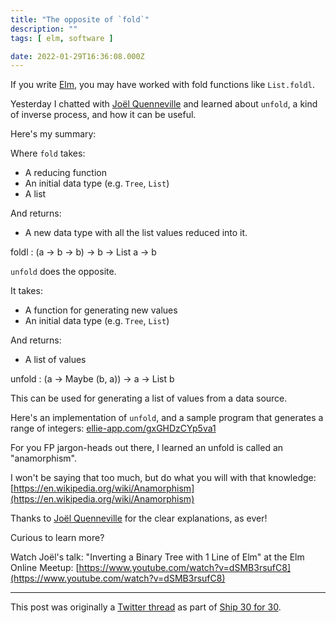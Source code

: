 ```yaml
---
title: "The opposite of `fold`"
description: ""
tags: [ elm, software ]

date: 2022-01-29T16:36:08.000Z
---
```


If you write [Elm](https://twitter.com/elmlang), you may have worked with fold functions like `List.foldl`.

Yesterday I chatted with [Joël Quenneville](https://twitter.com/joelquen) and learned about `unfold`, a kind of inverse process, and how it can be useful.

Here's my summary:

Where `fold` takes:
- A reducing function
- An initial data type (e.g. `Tree`, `List`)
- A list

And returns:
- A new data type with all the list values reduced into it.

foldl : (a -> b -> b) -> b -> List a -> b

`unfold` does the opposite.

It takes:
- A function for generating new values
- An initial data type (e.g. `Tree`, `List`)

And returns:
- A list of values

unfold : (a -> Maybe (b, a)) -> a -> List b

This can be used for generating a list of values from a data source.

Here's an implementation of `unfold`, and a sample program that generates a range of integers:
[ellie-app.com/gxGHDzCYp5va1](https://ellie-app.com/gxGHDzCYp5va1)

For you FP jargon-heads out there, I learned an unfold is called an "anamorphism".

I won't be saying that too much, but do what you will with that knowledge: [https://en.wikipedia.org/wiki/Anamorphism](https://en.wikipedia.org/wiki/Anamorphism)

Thanks to [Joël Quenneville](https://twitter.com/joelquen) for the clear explanations, as ever!

Curious to learn more? 

Watch Joël's talk: "Inverting a Binary Tree with 1 Line of Elm" at the Elm Online Meetup:
[https://www.youtube.com/watch?v=dSMB3rsufC8](https://www.youtube.com/watch?v=dSMB3rsufC8)

---

This post was originally a [Twitter thread](https://twitter.com/DuncanMalashock/status/1487464589671477251) as part of [Ship 30 for 30](https://www.ship30for30.com/).